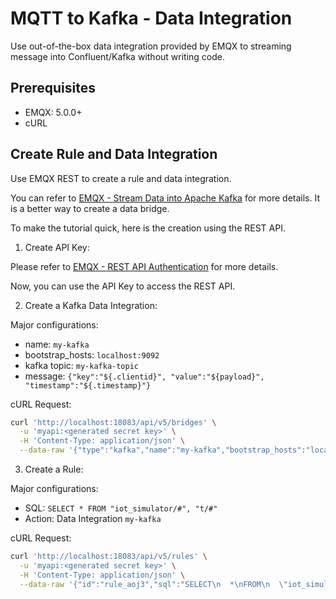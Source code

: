 # MQTT to Kafka - Data Integration

Use out-of-the-box data integration provided by EMQX to streaming message into Confluent/Kafka without writing code.

## Prerequisites

- EMQX: 5.0.0+
- cURL

## Create Rule and Data Integration

Use EMQX REST to create a rule and data integration.

You can refer to [EMQX - Stream Data into Apache Kafka](https://docs.emqx.com/en/enterprise/v5.0/data-integration/data-bridge-kafka.html) for more details. It is a better way to create a data bridge.

<!-- TODO EMQX Dashboard supports export data bridge as JSON for init config.-->

To make the tutorial quick, here is the creation using the REST API.

1. Create API Key:

Please refer to [EMQX - REST API Authentication](https://docs.emqx.com/en/enterprise/v5.0/admin/api.html#authentication) for more details.

Now, you can use the API Key to access the REST API.

2. Create a Kafka Data Integration:

Major configurations:

- name: `my-kafka`
- bootstrap_hosts: `localhost:9092`
- kafka topic: `my-kafka-topic`
- message: `{"key":"${.clientid}", "value":"${payload}", "timestamp":"${.timestamp}"}`

cURL Request:

```bash
curl 'http://localhost:18083/api/v5/bridges' \
  -u 'myapi:<generated secret key>' \
  -H 'Content-Type: application/json' \
  --data-raw '{"type":"kafka","name":"my-kafka","bootstrap_hosts":"localhost:9092","connect_timeout":"5s","min_metadata_refresh_interval":"3s","metadata_request_timeout":"5s","authentication":"none","socket_opts":{"sndbuf":"1024KB","recbuf":"1024KB"},"ssl":{"enable":false,"verify":"verify_peer"},"kafka":{"topic":"my-kafka-topic","message":{"key":"${.clientid}","value":"${payload}","timestamp":"${.timestamp}"},"max_batch_bytes":"896KB","compression":"no_compression","partition_strategy":"random","required_acks":"all_isr","partition_count_refresh_interval":"60s","max_inflight":10,"buffer":{"mode":"memory","per_partition_limit":"2GB","segment_bytes":"100MB","memory_overload_protection":false}}}'
```

3. Create a Rule:

Major configurations:

- SQL: `SELECT * FROM "iot_simulator/#", "t/#"`
- Action: Data Integration `my-kafka`

cURL Request:

```bash
curl 'http://localhost:18083/api/v5/rules' \
  -u 'myapi:<generated secret key>' \
  -H 'Content-Type: application/json' \
  --data-raw '{"id":"rule_aoj3","sql":"SELECT\n  *\nFROM\n  \"iot_simulator/#\", \"t/#\"","actions":["kafka:my-kafka"],"description":""}'
```
